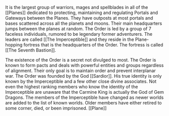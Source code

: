 It is the largest group of warriors, mages and spellblades in all of the [[Planes]] dedicated to protecting, maintaining and regulating Portals and Gateways between the Planes. They have outposts at most portals and bases scattered across all the planets and moons. Their main headquarters jumps between the planes at random. The Order is led by a group of 7 faceless individuals, rumored to be legendary former adventurers. The leaders are called [[The Imperceptible]] and they reside in the Plane-hopping fortress that is the headquarters of the Order. The fortress is called [[The Seventh Bastion]].

The existence of the Order is a secret not divulged to most. The Order is known to form pacts and deals with powerful entities and groups regardless of alignment. Their only goal is to maintain order and prevent interplanar war. The Order was founded by the God [[Sardior]]. His true identity is only known by the Imperceptible and a few other close divine associates. Not even the highest ranking members who know the identity of the Imperceptible are unaware that the Carmine King is actually the God of Gem Dragons. The members of the Imperceptible have changed as newer worlds are added to the list of known worlds. Older members have either retired to some corner, died, or been imprisoned. [[Plane]]